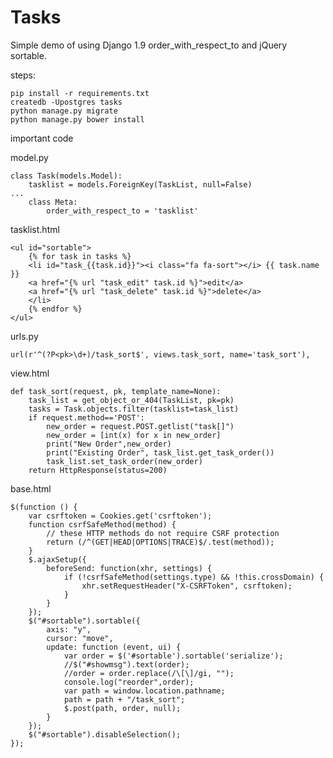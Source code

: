 # Tasks
Simple demo of using Django 1.9 order_with_respect_to and jQuery sortable.

steps:

    pip install -r requirements.txt
    createdb -Upostgres tasks
    python manage.py migrate
    python manage.py bower install

important code

model.py

    class Task(models.Model):
        tasklist = models.ForeignKey(TaskList, null=False)
    ...
        class Meta:
            order_with_respect_to = 'tasklist'

tasklist.html

    <ul id="sortable">
        {% for task in tasks %}
        <li id="task_{{task.id}}"><i class="fa fa-sort"></i> {{ task.name }}
        <a href="{% url "task_edit" task.id %}">edit</a>
        <a href="{% url "task_delete" task.id %}">delete</a>
        </li>
        {% endfor %}
    </ul>

urls.py

    url(r'^(?P<pk>\d+)/task_sort$', views.task_sort, name='task_sort'),

view.html

    def task_sort(request, pk, template_name=None):
        task_list = get_object_or_404(TaskList, pk=pk)
        tasks = Task.objects.filter(tasklist=task_list)
        if request.method=='POST':
            new_order = request.POST.getlist("task[]")
            new_order = [int(x) for x in new_order]
            print("New Order",new_order)
            print("Existing Order", task_list.get_task_order())
            task_list.set_task_order(new_order)
        return HttpResponse(status=200)

base.html

    $(function () {
        var csrftoken = Cookies.get('csrftoken');
        function csrfSafeMethod(method) {
            // these HTTP methods do not require CSRF protection
            return (/^(GET|HEAD|OPTIONS|TRACE)$/.test(method));
        }
        $.ajaxSetup({
            beforeSend: function(xhr, settings) {
                if (!csrfSafeMethod(settings.type) && !this.crossDomain) {
                    xhr.setRequestHeader("X-CSRFToken", csrftoken);
                }
            }
        });
        $("#sortable").sortable({
            axis: "y",
            cursor: "move",
            update: function (event, ui) {
                var order = $('#sortable').sortable('serialize');
                //$("#showmsg").text(order);
                //order = order.replace(/\[\]/gi, "");
                console.log("reorder",order);
                var path = window.location.pathname;
                path = path + "/task_sort";
                $.post(path, order, null);
            }
        });
        $("#sortable").disableSelection();
    });
